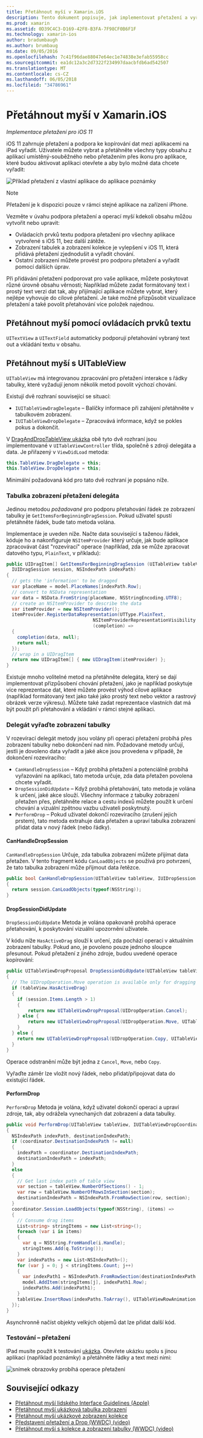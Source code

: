 ```yaml
---
title: Přetáhnout myší v Xamarin.iOS
description: Tento dokument popisuje, jak implementovat přetažení a vyřadit v aplikace Xamarin.iOS pomocí rozhraní API byla zavedená v iOS 11. Konkrétně popisuje povolení přetažení v UITableView.
ms.prod: xamarin
ms.assetid: 0D39C4C3-D169-42F8-B3FA-7F98CF0B6F1F
ms.technology: xamarin-ios
author: bradumbaugh
ms.author: brumbaug
ms.date: 09/05/2016
ms.openlocfilehash: 7c41f96dae88047e64ec1e74838e3efab55958cc
ms.sourcegitcommit: ea1dc12a3c2d7322f234997daacbfdb6ad542507
ms.translationtype: MT
ms.contentlocale: cs-CZ
ms.lasthandoff: 06/05/2018
ms.locfileid: "34786961"
---
```

# <a name="drag-and-drop-in-xamarinios"></a>Přetáhnout myší v Xamarin.iOS

_Implementace přetažení pro iOS 11_

iOS 11 zahrnuje přetažení a podpora ke kopírování dat mezi aplikacemi na iPad vyřadit. Uživatele můžete vybrat a přetáhněte všechny typy obsahu z aplikací umístěný-souběžného nebo přetažením přes ikonu pro aplikace, které budou aktivovat aplikaci otevřete a aby bylo možné data chcete vyřadit:

![Příklad přetažení z vlastní aplikace do aplikace poznámky](drag-and-drop-images/drag-drop-sml.png)

> [!NOTE]
> Přetažení je k dispozici pouze v rámci stejné aplikace na zařízení iPhone.

Vezměte v úvahu podpora přetažení a operací myší kdekoli obsahu můžou vytvořit nebo upravit:

- Ovládacích prvků textu podpora přetažení pro všechny aplikace vytvořené s iOS 11, bez další zátěže.
- Zobrazení tabulek a zobrazení kolekce je vylepšení v iOS 11, která přidává přetažení zjednodušit a vyřadit chování.
- Ostatní zobrazení můžete provést pro podporu přetažení a vyřadit pomocí dalších úprav.

Při přidávání přetažení podporovat pro vaše aplikace, můžete poskytovat různé úrovně obsahu věrnosti; Například můžete zadat formátovaný text i prostý text verzi dat tak, aby přijímající aplikace můžete vybrat, který nejlépe vyhovuje do cílové přetažení. Je také možné přizpůsobit vizualizace přetažení a také povolit přetahování více položek najednou.

## <a name="drag-and-drop-with-text-controls"></a>Přetáhnout myší pomocí ovládacích prvků textu

`UITextView` a `UITextField` automaticky podporují přetahování vybraný text out a vkládání textu v obsahu.

<a name="uitableview" />

## <a name="drag-and-drop-with-uitableview"></a>Přetáhnout myší s UITableView

`UITableView` má integrovanou zpracování pro přetažení interakce s řádky tabulky, které vyžadují jenom několik metod povolit výchozí chování.

Existují dvě rozhraní související se situací:

- `IUITableViewDragDelegate` – Balíčky informace při zahájení přetáhněte v tabulkovém zobrazení.
- `IUITableViewDropDelegate` – Zpracovává informace, když se pokles pokus a dokončit.

V [DragAndDropTableView ukázka](https://developer.xamarin.com/samples/monotouch/ios11/DragAndDropTableView/) obě tyto dvě rozhraní jsou implementované v `UITableViewController` třída, společně s zdroji delegáta a data. Je přiřazený v `ViewDidLoad` metoda:

```csharp
this.TableView.DragDelegate = this;
this.TableView.DropDelegate = this;
```

Minimální požadovaná kód pro tato dvě rozhraní je popsáno níže.

### <a name="table-view-drag-delegate"></a>Tabulka zobrazení přetažení delegáta

Jedinou metodou _požadované_ pro podporu přetahování řádek ze zobrazení tabulky je `GetItemsForBeginningDragSession`. Pokud uživatel spustí přetáhněte řádek, bude tato metoda volána.

Implementace je uveden níže. Načte data související s taženou řádek, kóduje ho a nakonfiguruje `NSItemProvider` který určuje, jak bude aplikace zpracovávat část "rozevírací" operace (například, zda se může zpracovat datového typu, `PlainText`, v příkladu):

```csharp
public UIDragItem[] GetItemsForBeginningDragSession (UITableView tableView,
  IUIDragSession session, NSIndexPath indexPath)
{
  // gets the 'information' to be dragged
  var placeName = model.PlaceNames[indexPath.Row];
  // convert to NSData representation
  var data = NSData.FromString(placeName, NSStringEncoding.UTF8);
  // create an NSItemProvider to describe the data
  var itemProvider = new NSItemProvider();
  itemProvider.RegisterDataRepresentation(UTType.PlainText,
                                NSItemProviderRepresentationVisibility.All,
                                (completion) =>
  {
    completion(data, null);
    return null;
  });
  // wrap in a UIDragItem
  return new UIDragItem[] { new UIDragItem(itemProvider) };
}
```

Existuje mnoho volitelné metod na přetáhněte delegáta, který se dají implementovat přizpůsobení chování přetažení, jako je například poskytuje více reprezentace dat, které můžete provést výhod cílové aplikace (například formátovaný text jako také jako prostý text nebo vektor a rastrový obrázek verze výkresu). Můžete také zadat reprezentace vlastních dat má být použit při přetahování a vkládání v rámci stejné aplikaci.

### <a name="table-view-drop-delegate"></a>Delegát vyřaďte zobrazení tabulky

V rozevírací delegát metody jsou volány při operaci přetažení probíhá přes zobrazení tabulky nebo dokončení nad ním. Požadované metody určují, jestli je dovoleno data vyřadit a jaké akce jsou provedena v případě, že dokončení rozevíracího:

- `CanHandleDropSession` – Když probíhá přetažení a potenciálně probíhá vyřazování na aplikaci, tato metoda určuje, zda data přetažen povolena chcete vyřadit.
- `DropSessionDidUpdate` – Když probíhá přetahování, tato metoda je volána k určení, jaké akce slouží. Všechny informace z tabulky zobrazení přetažen přes, přetáhněte relace a cestu indexů můžete použít k určení chování a vizuální zpětnou vazbu uživateli poskytnutý.
- `PerformDrop` – Pokud uživatel dokončí rozevíracího (zrušení jejich prstem), tato metoda extrahuje data přetažen a upraví tabulka zobrazení přidat data v nový řádek (nebo řádky).

#### <a name="canhandledropsession"></a>CanHandleDropSession

`CanHandleDropSession` Určuje, zda tabulka zobrazení můžete přijímat data přetažen. V tento fragment kódu `CanLoadObjects` se používá pro potvrzení, že tato tabulka zobrazení může přijmout data řetězce.

```csharp
public bool CanHandleDropSession(UITableView tableView, IUIDropSession session)
{
  return session.CanLoadObjects(typeof(NSString));
}
```

#### <a name="dropsessiondidupdate"></a>DropSessionDidUpdate

`DropSessionDidUpdate` Metoda je volána opakovaně probíhá operace přetahování, k poskytování vizuální upozornění uživatele.

V kódu níže `HasActiveDrag` slouží k určení, zda pochází operaci v aktuálním zobrazení tabulky. Pokud ano, je povoleno pouze jednoho sloupce přesunout.
Pokud přetažení z jiného zdroje, budou uvedené operace kopírování:

```csharp
public UITableViewDropProposal DropSessionDidUpdate(UITableView tableView, IUIDropSession session, NSIndexPath destinationIndexPath)
{
  // The UIDropOperation.Move operation is available only for dragging within a single app.
  if (tableView.HasActiveDrag)
  {
    if (session.Items.Length > 1)
    {
        return new UITableViewDropProposal(UIDropOperation.Cancel);
    } else {
        return new UITableViewDropProposal(UIDropOperation.Move, UITableViewDropIntent.InsertAtDestinationIndexPath);
    }
  } else {
    return new UITableViewDropProposal(UIDropOperation.Copy, UITableViewDropIntent.InsertAtDestinationIndexPath);
  }
}
```

Operace odstranění může být jedna z `Cancel`, `Move`, nebo `Copy`.

Vyřaďte záměr lze vložit nový řádek, nebo přidat/připojovat data do existující řádek.

#### <a name="performdrop"></a>PerformDrop

`PerformDrop` Metoda je volána, když uživatel dokončí operaci a upraví zdroje, tak, aby odrážela vynechaných dat zobrazení a data tabulky.

```csharp
public void PerformDrop(UITableView tableView, IUITableViewDropCoordinator coordinator)
{
  NSIndexPath indexPath, destinationIndexPath;
  if (coordinator.DestinationIndexPath != null)
  {
    indexPath = coordinator.DestinationIndexPath;
    destinationIndexPath = indexPath;
  }
  else
  {
    // Get last index path of table view
    var section = tableView.NumberOfSections() - 1;
    var row = tableView.NumberOfRowsInSection(section);
    destinationIndexPath = NSIndexPath.FromRowSection(row, section);
  }
  coordinator.Session.LoadObjects(typeof(NSString), (items) =>
  {
    // Consume drag items
    List<string> stringItems = new List<string>();
    foreach (var i in items)
    {
      var q = NSString.FromHandle(i.Handle);
      stringItems.Add(q.ToString());
    }
    var indexPaths = new List<NSIndexPath>();
    for (var j = 0; j < stringItems.Count; j++)
    {
      var indexPath1 = NSIndexPath.FromRowSection(destinationIndexPath.Row + j, destinationIndexPath.Section);
      model.AddItem(stringItems[j], indexPath1.Row);
      indexPaths.Add(indexPath1);
    }
    tableView.InsertRows(indexPaths.ToArray(), UITableViewRowAnimation.Automatic);
  });
}
```

Asynchronně načíst objekty velkých objemů dat lze přidat další kód.

### <a name="testing-drag-and-drop"></a>Testování – přetažení

IPad musíte použít k testování [ukázka](https://developer.xamarin.com/samples/monotouch/ios11/DragAndDropTableView/).
Otevřete ukázku spolu s jinou aplikaci (například poznámky) a přetáhněte řádky a text mezi nimi:

![snímek obrazovky probíhá operace přetažení](drag-and-drop-images/01-sml.png)


## <a name="related-links"></a>Související odkazy

- [Přetáhnout myší lidského Interface Guidelines (Apple)](https://developer.apple.com/ios/human-interface-guidelines/interaction/drag-and-drop/)
- [Přetáhnout myší ukázková tabulka zobrazení](https://developer.xamarin.com/samples/monotouch/ios11/DragAndDropTableView/)
- [Přetáhnout myší ukázkové zobrazení kolekce](https://developer.xamarin.com/samples/monotouch/ios11/DragAndDropCollectionView)
- [Představení přetažení a Drop (WWDC) (video)](https://developer.apple.com/videos/play/wwdc2017/203/)
- [Přetáhnout myší s kolekce a zobrazení tabulky (WWDC) (video)](https://developer.apple.com/videos/play/wwdc2017/223/)
